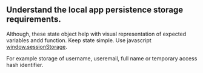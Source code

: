 ## Understand the local app persistence storage requirements.
Although, these state object help with visual representation of expected variables andd function. Keep state simple. Use javascript [window.sessionStorage](https://developer.mozilla.org/en-US/docs/Web/API/Window/sessionStorage).  
  
For example storage of username, useremail, full name or temporary access hash identifier.